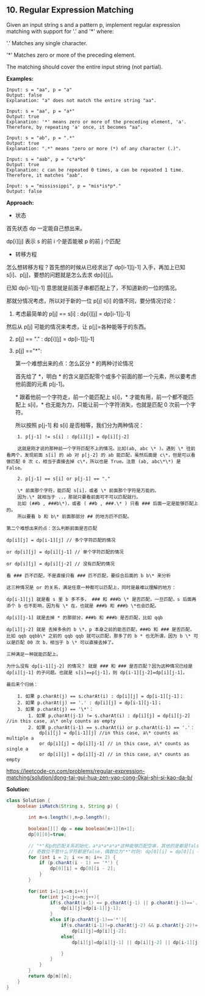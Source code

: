 ## 10. Regular Expression Matching

Given an input string s and a pattern p, implement regular expression matching with support for '.' and '*' where:

'.' Matches any single character.​​​​

'*' Matches zero or more of the preceding element.

The matching should cover the entire input string (not partial).

**Examples:** 

```
Input: s = "aa", p = "a"
Output: false
Explanation: "a" does not match the entire string "aa".
```

```
Input: s = "aa", p = "a*"
Output: true
Explanation: '*' means zero or more of the preceding element, 'a'. Therefore, by repeating 'a' once, it becomes "aa".
```

```
Input: s = "ab", p = ".*"
Output: true
Explanation: ".*" means "zero or more (*) of any character (.)".
```

```
Input: s = "aab", p = "c*a*b"
Output: true
Explanation: c can be repeated 0 times, a can be repeated 1 time. Therefore, it matches "aab".
```

```
Input: s = "mississippi", p = "mis*is*p*."
Output: false
```

**Approach:**

* 状态

首先状态 dp 一定能自己想出来。

dp[i][j] 表示 s 的前 i 个是否能被 p 的前 j 个匹配

* 转移方程

怎么想转移方程？首先想的时候从已经求出了 dp[i-1][j-1] 入手，再加上已知 s[i]、p[j]，要想的问题就是怎么去求 dp[i][j]。

已知 dp[i-1][j-1] 意思就是前面子串都匹配上了，不知道新的一位的情况。

那就分情况考虑，所以对于新的一位 p[j] s[i] 的值不同，要分情况讨论：

1. 考虑最简单的 p[j] == s[i] : dp[i][j] = dp[i-1][j-1]

然后从 p[j] 可能的情况来考虑，让 p[j]=各种能等于的东西。

2. p[j] == "." : dp[i][j] = dp[i-1][j-1]

3. p[j] =="\*":

    第一个难想出来的点：怎么区分 * 的两种讨论情况

    首先给了 \*，明白 \* 的含义是匹配零个或多个前面的那一个元素，所以要考虑他前面的元素 p[j-1]。
    
    \* 跟着他前一个字符走，前一个能匹配上 s[i]，\* 才能有用，前一个都不能匹配上 s[i]，\* 也无能为力，只能让前一个字符消失，也就是匹配 0 次前一个字符。

    所以按照 p[j-1] 和 s[i] 是否相等，我们分为两种情况：

```
    1. p[j-1] != s[i] : dp[i][j] = dp[i][j-2]
```
        这就是刚才说的那种前一个字符匹配不上的情况。比如(ab, abc \* )。遇到 \* 往前看两个，发现前面 s[i] 的 ab 对 p[j-2] 的 ab 能匹配，虽然后面是 c\*，但是可以看做匹配 0 次 c，相当于直接去掉 c\*，所以也是 True。注意 (ab, abc\*\*) 是 False。

```
    2. p[j-1] == s[i] or p[j-1] == "."
```
        \* 前面那个字符，能匹配 s[i]，或者 \* 前面那个字符是万能的。
        因为.\* 就相当于 ..，那就只要看前面可不可以匹配就行。
        比如 (##b , ###b\*)，或者 ( ##b , ###.\* ) 只看 ### 后面一定是能够匹配上的。
        所以要看 b 和 b\* 前面那部分 ## 的地方匹不匹配。
            
    第二个难想出来的点：怎么判断前面是否匹配

    dp[i][j] = dp[i-1][j] // 多个字符匹配的情况	

    or dp[i][j] = dp[i][j-1] // 单个字符匹配的情况

    or dp[i][j] = dp[i][j-2] // 没有匹配的情况

    看 ### 匹不匹配，不是直接只看 ### 匹不匹配，要综合后面的 b b\* 来分析

    这三种情况是 or 的关系，满足任意一种都可以匹配上，同时是最难以理解的地方：

    dp[i-1][j] 就是看 s 里 b 多不多， ### 和 ###b \* 是否匹配，一旦匹配，s 后面再添个 b 也不影响，因为有 \* 在，也就是 ###b 和 ###b \*也会匹配。

    dp[i][j-1] 就是去掉 * 的那部分，###b 和 ###b 是否匹配，比如 qqb

    dp[i][j-2] 就是 去掉多余的 b \*，p 本身之前的能否匹配，###b 和 ### 是否匹配，比如 qqb qqbb\* 之前的 qqb qqb 就可以匹配，那多了的 b * 也无所谓，因为 b \* 可以是匹配 00 次 b，相当于 b \* 可以直接去掉了。

    三种满足一种就能匹配上。

    为什么没有 dp[i-1][j-2] 的情况？ 就是 ### 和 ### 是否匹配？因为这种情况已经是 dp[i][j-1] 的子问题。也就是 s[i]==p[j-1]，则 dp[i-1][j-2]=dp[i][j-1]。

    最后来个归纳：

```
    1. 如果 p.charAt(j) == s.charAt(i) : dp[i][j] = dp[i-1][j-1]；
    2. 如果 p.charAt(j) == '.' : dp[i][j] = dp[i-1][j-1]；
    3. 如果 p.charAt(j) == '\*'：
        1. 如果 p.charAt(j-1) != s.charAt(i) : dp[i][j] = dp[i][j-2] //in this case, a\* only counts as empty
        2. 如果 p.charAt(i-1) == s.charAt(i) or p.charAt(i-1) == '.'：
            dp[i][j] = dp[i-1][j] //in this case, a\* counts as multiple a
            or dp[i][j] = dp[i][j-1] // in this case, a\* counts as single a
            or dp[i][j] = dp[i][j-2] // in this case, a\* counts as empty
```

https://leetcode-cn.com/problems/regular-expression-matching/solution/dong-tai-gui-hua-zen-yao-cong-0kai-shi-si-kao-da-b/

**Solution:**

```java
class Solution {
    boolean isMatch(String s, String p) {
        
        int m=s.length(),n=p.length();
        
        boolean[][] dp = new boolean[m+1][n+1];
        dp[0][0]=true;
        
        // "*"和p的匹配关系初始化，a*a*a*a*a*这种能够匹配空串，其他的是都是false。
        // 奇数位不管什么字符都是false，偶数位为"*"时则: dp[0][i] = dp[0][i - 2]
        for (int i = 2; i <= n; i+= 2) {
            if (p.charAt(i - 1) == '*') {
                dp[0][i] = dp[0][i - 2];
            }
        }
        
        for(int i=1;i<=m;i++){
            for(int j=1;j<=n;j++){
                if(s.charAt(i-1) == p.charAt(j-1) || p.charAt(j-1)=='.'){
                    dp[i][j]=dp[i-1][j-1];
                }
                else if(p.charAt(j-1)=='*'){
                    if(s.charAt(i-1)!=p.charAt(j-2) && p.charAt(j-2)!='.')
                        dp[i][j]=dp[i][j-2];
                    else{
                        dp[i][j]=dp[i][j-1] || dp[i][j-2] || dp[i-1][j];

                    }
                }
            }
        }
        return dp[m][n];
    }
}
```
